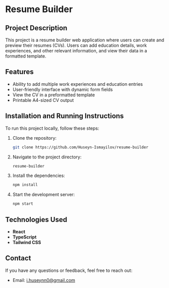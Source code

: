 # Resume Builder

## Project Description

This project is a resume builder web application where users can create and preview their resumes (CVs). Users can add education details, work experiences, and other relevant information, and view their data in a formatted template.

## Features

- Ability to add multiple work experiences and education entries
- User-friendly interface with dynamic form fields
- View the CV in a preformatted template
- Printable A4-sized CV output

## Installation and Running Instructions

To run this project locally, follow these steps:

1. Clone the repository:
    ```bash
    git clone https://github.com/Huseyn-Ismayilov/resume-builder
    ```

2. Navigate to the project directory:
    ```bash
    resume-builder
    ```

3. Install the dependencies:
    ```bash
    npm install
    ```

4. Start the development server:
    ```bash
    npm start
    ```

## Technologies Used

- **React**
- **TypeScript**
- **Tailwind CSS**

## Contact

If you have any questions or feedback, feel free to reach out:

- Email: [i.huseynn0@gmail.com](mailto:i.huseynn0@gmail.com)
